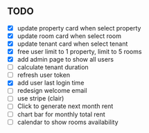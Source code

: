 ## TODO

- [x] update property card when select property
- [x] update room card when select room
- [x] update tenant card when select tenant
- [x] free user limit to 1 property, limit to 5 rooms
- [x] add admin page to show all users
- [ ] calculate tenant duration
- [ ] refresh user token
- [x] add user last login time
- [ ] redesign welcome email
- [ ] use stripe (clair)
- [ ] Click to generate next month rent
- [ ] chart bar for monthly total rent
- [ ] calendar to show rooms availability